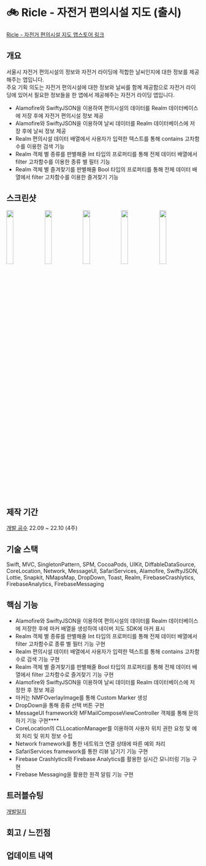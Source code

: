 # 🚲 Ricle - 자전거 편의시설 지도 (출시)

[Ricle - 자전거 편의시설 지도 앱스토어 링크](https://apps.apple.com/kr/app/ricle-%EC%9E%90%EC%A0%84%EA%B1%B0-%ED%8E%B8%EC%9D%98%EC%8B%9C%EC%84%A4-%EC%A7%80%EB%8F%84/id6443554916)

## 개요

서울시 자전거 편의시설의 정보와 자전거 라이딩에 적합한 날씨인지에 대한 정보를 제공해주는 앱입니다.
<br>주요 기획 의도는 자전거 편의시설에 대한 정보와 날씨를 함께 제공함으로 자전거 라이딩에 있어서 필요한 정보들을 한 앱에서 제공해주는 자전거 라이딩 앱입니다.

- Alamofire와 SwiftyJSON을 이용하여 편의시설의 데이터를 Realm 데이터베이스에 저장 후에 자전거 편의시설 정보 제공
- Alamofire와 SwiftyJSON을 이용하여 날씨 데이터를 Realm 데이터베이스에 저장 후에 날씨 정보 제공
- Realm 편의시설 데이터 배열에서 사용자가 입력한 텍스트를 통해 contains 고차함수를 이용한 검색 기능
- Realm 객체 별 종류를 판별해줄 Int 타입의 프로퍼티를 통해 전체 데이터 배열에서 filter 고차함수를 이용한 종류 별 필터 기능
- Realm 객체 별 즐겨찾기를 판별해줄 Bool 타입의 프로퍼티를 통해 전체 데이터 배열에서 filter 고차함수를 이용한 즐겨찾기 기능

## 스크린샷
<p>
<img src="https://user-images.githubusercontent.com/78537078/209093977-4c452162-3fc3-4743-bc4c-32d5d13af5cd.png" width="19%">
<img src="https://user-images.githubusercontent.com/78537078/209094066-9647e175-e1b5-4c17-87f2-f754ba42e7f5.png" width="19%">
<img src="https://user-images.githubusercontent.com/78537078/209094069-ee3fe27a-3064-4079-8d6c-3a00dedbc214.png" width="19%">
<img src="https://user-images.githubusercontent.com/78537078/209094071-e3d8cf16-1324-4a9a-8d0f-5d1c621c627c.png" width="19%">
<img src="https://user-images.githubusercontent.com/78537078/209094074-d3ce88c2-804d-45c5-9db6-612c16055846.png" width="19%">
</p>

## 제작 기간
[개발 공수](https://www.notion.so/a3763ffa4aef4f258b7bc5a9cd19feb1?v=ba2e1ce25e90468289919989c552cc3c)
22.09 ~ 22.10 (4주)

## 기술 스택
Swift, MVC, SingletonPattern, SPM, CocoaPods, UIKit, DiffableDataSource, CoreLocation, Network, MessageUI, SafariServices, Alamofire, SwiftyJSON, Lottie, Snapkit, NMapsMap, DropDown, Toast, Realm, FirebaseCrashlytics, FirebaseAnalytics, FirebaseMessaging

## 핵심 기능
- Alamofire와 SwiftyJSON을 이용하여 편의시설의 데이터를 Realm 데이터베이스에 저장한 후에 마커 배열을 생성하여 네이버 지도 SDK에 마커 표시
- Realm 객체 별 종류를 판별해줄 Int 타입의 프로퍼티를 통해 전체 데이터 배열에서 filter 고차함수로 종류 별 필터 기능 구현
- Realm 편의시설 데이터 배열에서 사용자가 입력한 텍스트를 통해 contains 고차함수로 검색 기능 구현
- Realm 객체 별 즐겨찾기를 판별해줄 Bool 타입의 프로퍼티를 통해 전체 데이터 배열에서 filter 고차함수로 즐겨찾기 기능 구현
- Alamofire와 SwiftyJSON을 이용하여 날씨 데이터를 Realm 데이터베이스에 저장한 후 정보 제공
- 마커는 NMFOverlayImage를 통해 Custom Marker 생성
- DropDown을 통해 종류 선택 버튼 구현
- MessageUI framework와 MFMailComposeViewController 객체를 통해 문의하기 기능 구현****
- CoreLocation의 CLLocationManager를 이용하여 사용자 위치 권한 요청 및 예외 처리 및 위치 정보 수립
- Network framework를 통한 네트워크 연결 상태에 따른 예외 처리
- SafariServices framework를 통한 리뷰 남기기 기능 구현
- Firebase Crashlytics와 Firebase Analytics를 활용한 실시간 모니터링 기능 구현
- Firebase Messaging을 활용한 원격 알림 기능 구현

## 트러블슈팅
[개발일지](https://www.notion.so/8cac79381a344f69977b169c6d091d82)

## 회고 / 느낀점

## 업데이트 내역
